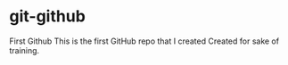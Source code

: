 # git-github
First Github
This is the first GitHub repo that I created
Created for sake of training. 
